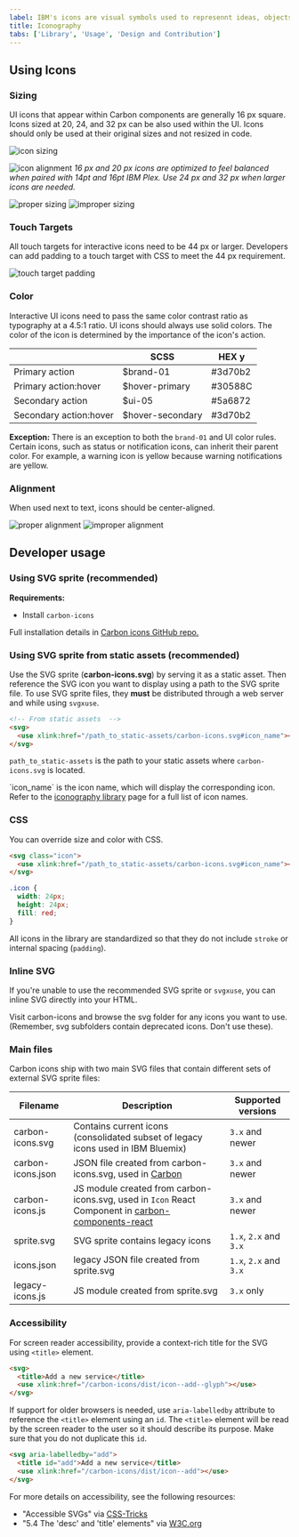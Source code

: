 ```yaml
---
label: IBM's icons are visual symbols used to represennt ideas, objects, or actions. They communicate messages at a glance, afford interactivity, and draw attention to important information.
title: Iconography
tabs: ['Library', 'Usage', 'Design and Contribution']
---
```


## Using Icons

### Sizing

UI icons that appear within Carbon components are generally 16 px square. Icons sized at 20, 24, and 32 px can be also used within the UI. Icons should only be used at their original sizes and not resized in code.

![icon sizing](images/iconography-usage-sizing-1.svg)

![icon alignment](images/iconography-usage-sizing-2.svg)
_16 px and 20 px icons are optimized to feel balanced when paired with 14pt and 16pt IBM Plex. Use 24 px and 32 px when larger icons are needed._

<grid-wrapper col_lg="8" flex="true">
    <do-dont-example correct=true label="Do: use the correct icon size with IBM Plex.">
        <img src="images/iconography-usage-sizing-3.svg" alt="proper sizing">    
    </do-dont-example>
    <do-dont-example label="Don't: alter the icon-text size ratio.">
        <img src="images/iconography-usage-sizing-4.svg" alt="improper sizing">    
    </do-dont-example>
</grid-wrapper>


### Touch Targets

All touch targets for interactive icons need to be 44 px or larger. Developers can add padding to a touch target with CSS to meet the 44 px requirement.

![touch target padding](images/iconography-usage-padding-6.svg)

### Color

Interactive UI icons need to pass the same color contrast ratio as typography at a 4.5:1 ratio. UI icons should always use solid colors. The color of the icon is determined by the importance of the icon's action.

|                        | SCSS             | HEX y                                                       |
| ---------------------- | ---------------- | ----------------------------------------------------------- |
| Primary action         | $brand-01        | <color-block showhex="true" size="xs">#3d70b2</color-block> |
| Primary action:hover   | $hover-primary   | <color-block showhex="true" size="xs">#30588C</color-block> |
| Secondary action       | $ui-05           | <color-block showhex="true" size="xs">#5a6872</color-block> |
| Secondary action:hover | $hover-secondary | <color-block showhex="true" size="xs">#3d70b2</color-block> |

**Exception:** There is an exception to both the `brand-01` and UI color rules. Certain icons, such as status or notification icons, can inherit their parent color. For example, a warning icon is yellow because warning notifications are yellow.

### Alignment

When used next to text, icons should be center-aligned. 

<grid-wrapper col_lg="8" flex="true">
    <do-dont-example correct=true label="Do: center-align icons when they’re next to text.">
        <img src="images/iconography-usage-sizing-5.svg" alt="proper alignment">    
    </do-dont-example>
    <do-dont-example label="Don't: baseline-align icons to the text.">
        <img src="images/iconography-usage-sizing-6.svg" alt="improper alignment">    
    </do-dont-example>
</grid-wrapper>

## Developer usage

### Using SVG sprite (recommended)

**Requirements:**

- Install `carbon-icons`

<p>Full installation details in <a href="https://github.com/ibm/carbon-icons">Carbon icons GitHub repo.</a></p>

### Using SVG sprite from static assets (recommended)

Use the SVG sprite (**carbon-icons.svg**) by serving it as a static asset.
Then reference the SVG icon you want to display using a path to the SVG sprite file.
To use SVG sprite files, they **must** be distributed through a web server and while using `svgxuse`.

```html
<!-- From static assets  -->
<svg>
  <use xlink:href="/path_to_static-assets/carbon-icons.svg#icon_name"></use>
</svg>
```

`path_to_static-assets` is the path to your static assets where `carbon-icons.svg` is located.

<p>`icon_name` is the icon name, which will display the corresponding icon. Refer to the <a href="/guidelines/iconography" target=blank>iconography library</a> page for a full list of icon names.</p>

### CSS

You can override size and color with CSS.

```html
<svg class="icon">
  <use xlink:href="/path_to_static-assets/carbon-icons.svg#icon_name"></use>
</svg>
```

```css
.icon {
  width: 24px;
  height: 24px;
  fill: red;
}
```

All icons in the library are standardized so that they do not include `stroke` or internal spacing (`padding`).

### Inline SVG

If you're unable to use the recommended SVG sprite or `svgxuse`, you can inline SVG directly into your HTML.

Visit carbon-icons and browse the svg folder for any icons you want to use. (Remember, svg subfolders contain deprecated icons. Don't use these).

### Main files

Carbon icons ship with two main SVG files that contain different sets of external SVG sprite files:

| Filename          | Description                                                                                                        | Supported versions     |
| ----------------- | ------------------------------------------------------------------------------------------------------------------ | ---------------------- |
| carbon-icons.svg  | Contains current icons (consolidated subset of legacy icons used in IBM Bluemix)                                   | `3.x` and newer        |
| carbon-icons.json | JSON file created from carbon-icons.svg, used in [Carbon](/guidelines/iconography/library) | `3.x` and newer        |
| carbon-icons.js   | JS module created from carbon-icons.svg, used in `Icon` React Component in [carbon-components-react](#)            | `3.x` and newer        |
| sprite.svg        | SVG sprite contains legacy icons                                                                                   | `1.x`, `2.x` and `3.x` |
| icons.json        | legacy JSON file created from sprite.svg                                                                           | `1.x`, `2.x` and `3.x` |
| legacy-icons.js   | JS module created from sprite.svg                                                                                  | `3.x` only             |

### Accessibility

For screen reader accessibility, provide a context-rich title for the SVG using `<title>` element.

```html
<svg>
  <title>Add a new service</title>
  <use xlink:href="/carbon-icons/dist/icon--add--glyph"></use>
</svg>
```

If support for older browsers is needed, use `aria-labelledby` attribute to reference the `<title>` element using an `id`.
The `<title>` element will be read by the screen reader to the user so it should describe its purpose.
Make sure that you do not duplicate this `id`.

```html
<svg aria-labelledby="add">
  <title id="add">Add a new service</title>
  <use xlink:href="/carbon-icons/dist/icon--add"></use>
</svg>
```

For more details on accessibility, see the following resources:

- "Accessible SVGs" via [CSS-Tricks](https://css-tricks.com/accessible-svgs/)
- "5.4 The 'desc' and 'title' elements" via [W3C.org](https://www.w3.org/TR/SVG11/struct.html#DescriptionAndTitleElements)
